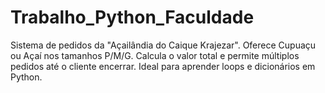 # Trabalho_Python_Faculdade
Sistema de pedidos da "Açailândia do Caique Krajezar". Oferece Cupuaçu ou Açaí nos tamanhos P/M/G. Calcula o valor total e permite múltiplos pedidos até o cliente encerrar. Ideal para aprender loops e dicionários em Python.
